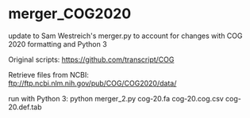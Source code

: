 # merger_COG2020
update to Sam Westreich's merger.py to account for changes with COG 2020 formatting and Python 3

Original scripts:
https://github.com/transcript/COG

Retrieve files from NCBI:
ftp://ftp.ncbi.nlm.nih.gov/pub/COG/COG2020/data/

run with Python 3:
python merger_2.py cog-20.fa cog-20.cog.csv cog-20.def.tab
